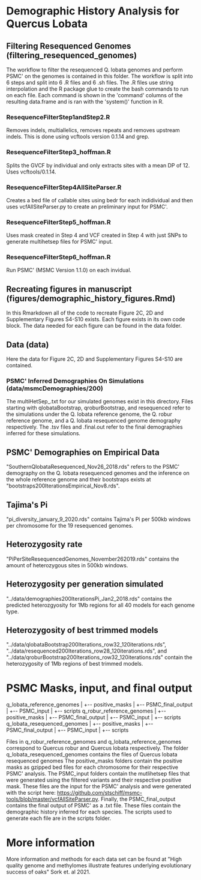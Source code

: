 # Demographic History Analysis for Quercus Lobata


## Filtering Resequenced Genomes (filtering_resequenced_genomes)

The workflow to filter the resequenced Q. lobata genomes and perform PSMC' on the genomes is contained in this folder. The workflow is split into 6 steps and split into 6 .R files and 6 .sh files. The .R files use string interpolation and the R package glue to create the bash commands to run on each file. Each command is shown in the 'command' columns of the resulting data.frame and is ran with the 'system()' function in R. 


### ResequenceFilterStep1andStep2.R 

Removes indels, multiallelics, removes repeats and removes upstream indels. This is done using vcftools version 0.1.14 and grep. 


### ResequenceFilterStep3_hoffman.R

Splits the GVCF by individual and only extracts sites with a mean DP of 12. Uses vcftools/0.1.14. 

### ResequenceFilterStep4AllSiteParser.R

Creates a bed file of callable sites using bedr for each indidividual and then uses vcfAllSiteParser.py to create an preliminary input for PSMC'.

### ResequenceFilterStep5_hoffman.R

Uses mask created in Step 4 and VCF created in Step 4 with just SNPs to generate multihetsep files for PSMC' input.

### ResequenceFilterStep6_hoffman.R

Run PSMC' (MSMC Version 1.1.0) on each invidual. 

## Recreating figures in manuscript (figures/demographic_history_figures.Rmd)

In this Rmarkdown all of the code to recreate Figure 2C, 2D and Supplementary Figures S4-S10 exists. Each figure exists in its own code block. The data needed for each figure can be found in the data folder.


## Data (data)

Here the data for Figure 2C, 2D and Supplementary Figures S4-S10 are contained.


###  PSMC' Inferred Demographies On Simulations (data/msmcDemographies/200)

The multiHetSep_.txt for our simulated genomes exist in this directory. Files starting with qlobataBootstrap, qroburBootstrap, and resequenced refer to the simulations under the Q. lobata reference genome, the Q. robur reference genome, and a Q. lobata resequenced genome demography respectively. The .tsv files and .final.out refer to the final demographies inferred for these simulations. 


## PSMC' Demographies on Empirical Data

"SouthernQlobataResequenced_Nov26_2018.rds" refers to the PSMC' demography on the Q. lobata resequenced genomes and  the inference on the whole reference genome and their bootstraps exists at "bootstraps200IterationsEmpirical_Nov8.rds".


## Tajima's Pi

"pi_diversity_january_9_2020.rds" contains Tajima's Pi per 500kb windows per chromosome for the 19 resequenced genomes. 

## Heterozygosity rate

"PiPerSiteResequencedGenomes_November262019.rds" contains the amount of heterozygous sites in 500kb windows. 

## Heterozygosity per generation simulated

"../data/demographies200IterationsPi_Jan2_2018.rds" contains the predicted heterozgyosity for 1Mb regions for all 40 models for each genome type.

## Heterozygosity of best trimmed models

"../data/qlobataBootstrap200Iterations_row32_120iterations.rds", "../data/resequenced200Iterations_row28_120iterations.rds", and "../data/qroburBootstrap200Iterations_row32_120iterations.rds" contain the heterozygosity of 1Mb regions of best trimmed models.


# PSMC Masks, input, and final output 

q_lobata_reference_genomes
     | +-- positive_masks
     | +-- PSMC_final_output
     | +-- PSMC_input
     | +-- scripts
q_robur_reference_genomes
     | +-- positive_masks
     | +-- PSMC_final_output
     | +-- PSMC_input
     | +-- scripts
q_lobata_resequenced_genomes
     | +-- positive_masks
     | +-- PSMC_final_output
     | +-- PSMC_input
     | +-- scripts

Files in q_robur_reference_genomes and q_lobata_reference_genomes correspond to Quercus robur and Quercus lobata respectively. The folder q_lobata_resequenced_genomes contains the files of Quercus lobata resequenced genomes  The positive_masks folders contain the positive masks as gzipped bed files for each chromosome for their respective PSMC' analysis. The PSMC_input folders contain the mutlihetsep files that were generated using the filtered variants and their respective positive mask. These files are the input for the PSMC' analysis and were generated with the script here: https://github.com/stschiff/msmc-tools/blob/master/vcfAllSiteParser.py. Finally, the PSMC_final_output contains the final output of PSMC' as a .txt file. These files contain the demographic history inferred for each species. The scripts used to generate each file are in the scripts folder. 

# More information

More information and methods for each data set can be found at "High quality genome and methylomes illustrate features underlying evolutionary success of oaks" Sork et. al 2021.





